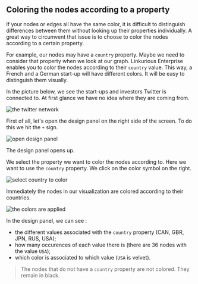 ## Coloring the nodes according to a property

If your nodes or edges all have the same color, it is difficult to distinguish differences between them without looking up their properties individually. A great way to circumvent that issue is to choose to color the nodes according to a certain property.

For example, our nodes may have a ```country``` property. Maybe we need to consider that property when we look at our graph. Linkurious Enterprise enables you to color the nodes according to their ```country``` value. This way, a French and a German start-up will have different colors. It will be easy to distinguish them visually.

In the picture below, we see the start-ups and investors Twitter is connected to. At first glance we have no idea where they are coming from.

![the twitter network](https://dl.dropboxusercontent.com/s/dax3g40yu1sansd/29.png?dl=0)

First of all, let's open the design panel on the right side of the screen. To do this we hit the ```+``` sign.

![open design panel](https://dl.dropboxusercontent.com/s/ic4usvd9feckvl2/30.png?dl=0)

The design panel opens up.

We select the property we want to color the nodes according to. Here we want to use the ```country``` property. We click on the color symbol on the right.

![select country to color](https://dl.dropboxusercontent.com/s/u4b5i7t6nbe5mgo/32.png?dl=0)

Immediately the nodes in our visualization are colored according to their countries.

![the colors are applied](https://dl.dropboxusercontent.com/s/rztgatl6cr663fy/33.png?dl=0)

In the design panel, we can see :
* the different values associated with the ```country``` property (CAN, GBR, JPN, RUS, USA);
* how many occurences of each value there is (there are 36 nodes with the value ```USA```);
* which color is associated to which value (```USA``` is velvet).

> The nodes that do not have a ```country``` property are not colored. They remain in black.

